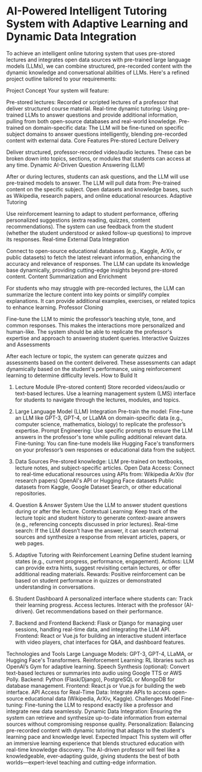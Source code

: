 # AI-Powered Intelligent Tutoring System with Adaptive Learning and Dynamic Data Integration
To achieve an intelligent online tutoring system that uses pre-stored lectures and integrates open data sources with pre-trained large language models (LLMs), we can combine structured, pre-recorded content with the dynamic knowledge and conversational abilities of LLMs. Here's a refined project outline tailored to your requirements:

Project Concept
Your system will feature:

Pre-stored lectures: Recorded or scripted lectures of a professor that deliver structured course material.
Real-time dynamic tutoring: Using pre-trained LLMs to answer questions and provide additional information, pulling from both open-source databases and real-world knowledge.
Pre-trained on domain-specific data: The LLM will be fine-tuned on specific subject domains to answer questions intelligently, blending pre-recorded content with external data.
Core Features
Pre-stored Lecture Delivery

Deliver structured, professor-recorded video/audio lectures.
These can be broken down into topics, sections, or modules that students can access at any time.
Dynamic AI-Driven Question Answering (LLM)

After or during lectures, students can ask questions, and the LLM will use pre-trained models to answer.
The LLM will pull data from:
Pre-trained content on the specific subject.
Open datasets and knowledge bases, such as Wikipedia, research papers, and online educational resources.
Adaptive Tutoring

Use reinforcement learning to adapt to student performance, offering personalized suggestions (extra reading, quizzes, content recommendations).
The system can use feedback from the student (whether the student understood or asked follow-up questions) to improve its responses.
Real-time External Data Integration

Connect to open-source educational databases (e.g., Kaggle, ArXiv, or public datasets) to fetch the latest relevant information, enhancing the accuracy and relevance of responses.
The LLM can update its knowledge base dynamically, providing cutting-edge insights beyond pre-stored content.
Content Summarization and Enrichment

For students who may struggle with pre-recorded lectures, the LLM can summarize the lecture content into key points or simplify complex explanations.
It can provide additional examples, exercises, or related topics to enhance learning.
Professor Cloning

Fine-tune the LLM to mimic the professor’s teaching style, tone, and common responses. This makes the interactions more personalized and human-like.
The system should be able to replicate the professor's expertise and approach to answering student queries.
Interactive Quizzes and Assessments

After each lecture or topic, the system can generate quizzes and assessments based on the content delivered.
These assessments can adapt dynamically based on the student's performance, using reinforcement learning to determine difficulty levels.
How to Build It
1. Lecture Module (Pre-stored content)
Store recorded videos/audio or text-based lectures.
Use a learning management system (LMS) interface for students to navigate through the lectures, modules, and topics.
2. Large Language Model (LLM) Integration
Pre-train the model: Fine-tune an LLM like GPT-3, GPT-4, or LLaMA on domain-specific data (e.g., computer science, mathematics, biology) to replicate the professor’s expertise.
Prompt Engineering: Use specific prompts to ensure the LLM answers in the professor's tone while pulling additional relevant data.
Fine-tuning: You can fine-tune models like Hugging Face's transformers on your professor’s own responses or educational data from the subject.
3. Data Sources
Pre-stored knowledge: LLM pre-trained on textbooks, lecture notes, and subject-specific articles.
Open Data Access: Connect to real-time educational resources using APIs from:
Wikipedia
ArXiv (for research papers)
OpenAI's API or Hugging Face datasets
Public datasets from Kaggle, Google Dataset Search, or other educational repositories.
4. Question & Answer System
Use the LLM to answer student questions during or after the lecture.
Contextual Learning: Keep track of the lecture topic and student history to generate context-aware answers (e.g., referencing concepts discussed in prior lectures).
Real-time search: If the LLM doesn’t have the answer, it can search external sources and synthesize a response from relevant articles, papers, or web pages.
5. Adaptive Tutoring with Reinforcement Learning
Define student learning states (e.g., current progress, performance, engagement).
Actions: LLM can provide extra hints, suggest revisiting certain lectures, or offer additional reading materials.
Rewards: Positive reinforcement can be based on student performance in quizzes or demonstrated understanding in conversations.
6. Student Dashboard
A personalized interface where students can:
Track their learning progress.
Access lectures.
Interact with the professor (AI-driven).
Get recommendations based on their performance.

7. Backend and Frontend
Backend: Flask or Django for managing user sessions, handling real-time data, and integrating the LLM API.
Frontend: React or Vue.js for building an interactive student interface with video players, chat interfaces for Q&A, and dashboard features.

Technologies and Tools
Large Language Models: GPT-3, GPT-4, LLaMA, or Hugging Face's Transformers.
Reinforcement Learning: RL libraries such as OpenAI’s Gym for adaptive learning.
Speech Synthesis (optional): Convert text-based lectures or summaries into audio using Google TTS or AWS Polly.
Backend: Python (Flask/Django), PostgreSQL or MongoDB for database management.
Frontend: React.js or Vue.js for building the web interface.
API Access for Real-Time Data: Integrate APIs to access open-source educational data (Wikipedia, ArXiv, Kaggle).
Challenges
Model Fine-tuning: Fine-tuning the LLM to respond exactly like a professor and integrate new data seamlessly.
Dynamic Data Integration: Ensuring the system can retrieve and synthesize up-to-date information from external sources without compromising response quality.
Personalization: Balancing pre-recorded content with dynamic tutoring that adapts to the student's learning pace and knowledge level.
Expected Impact
This system will offer an immersive learning experience that blends structured education with real-time knowledge discovery. The AI-driven professor will feel like a knowledgeable, ever-adapting guide, giving students the best of both worlds—expert-level teaching and cutting-edge information.

